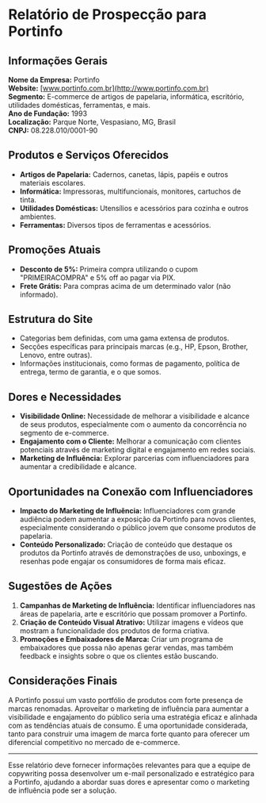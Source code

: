 # Relatório de Prospecção para Portinfo

## Informações Gerais
**Nome da Empresa:** Portinfo  
**Website:** [www.portinfo.com.br](http://www.portinfo.com.br)  
**Segmento:** E-commerce de artigos de papelaria, informática, escritório, utilidades domésticas, ferramentas, e mais.  
**Ano de Fundação:** 1993  
**Localização:** Parque Norte, Vespasiano, MG, Brasil  
**CNPJ:** 08.228.010/0001-90  

## Produtos e Serviços Oferecidos
- **Artigos de Papelaria:** Cadernos, canetas, lápis, papéis e outros materiais escolares.
- **Informática:** Impressoras, multifuncionais, monitores, cartuchos de tinta.
- **Utilidades Domésticas:** Utensílios e acessórios para cozinha e outros ambientes.
- **Ferramentas:** Diversos tipos de ferramentas e acessórios.

## Promoções Atuais
- **Desconto de 5%:** Primeira compra utilizando o cupom "PRIMEIRACOMPRA" e 5% off ao pagar via PIX.
- **Frete Grátis:** Para compras acima de um determinado valor (não informado).
  
## Estrutura do Site
- Categorias bem definidas, com uma gama extensa de produtos.
- Secções específicas para principais marcas (e.g., HP, Epson, Brother, Lenovo, entre outras).
- Informações institucionais, como formas de pagamento, política de entrega, termo de garantia, e o que somos.

## Dores e Necessidades
- **Visibilidade Online:** Necessidade de melhorar a visibilidade e alcance de seus produtos, especialmente com o aumento da concorrência no segmento de e-commerce.
- **Engajamento com o Cliente:** Melhorar a comunicação com clientes potenciais através de marketing digital e engajamento em redes sociais.
- **Marketing de Influência:** Explorar parcerias com influenciadores para aumentar a credibilidade e alcance.
  
## Oportunidades na Conexão com Influenciadores
- **Impacto do Marketing de Influência:** Influenciadores com grande audiência podem aumentar a exposição da Portinfo para novos clientes, especialmente considerando o público jovem que consome produtos de papelaria.
- **Conteúdo Personalizado:** Criação de conteúdo que destaque os produtos da Portinfo através de demonstrações de uso, unboxings, e resenhas pode engajar os consumidores de forma mais eficaz.

## Sugestões de Ações
1. **Campanhas de Marketing de Influência:** Identificar influenciadores nas áreas de papelaria, arte e escritório que possam promover a Portinfo.
2. **Criação de Conteúdo Visual Atrativo:** Utilizar imagens e vídeos que mostram a funcionalidade dos produtos de forma criativa.
3. **Promoções e Embaixadores de Marca:** Criar um programa de embaixadores que possa não apenas gerar vendas, mas também feedback e insights sobre o que os clientes estão buscando.
  
## Considerações Finais
A Portinfo possui um vasto portfólio de produtos com forte presença de marcas renomadas. Aproveitar o marketing de influência para aumentar a visibilidade e engajamento do público seria uma estratégia eficaz e alinhada com as tendências atuais de consumo. É uma oportunidade considerada, tanto para construir uma imagem de marca forte quanto para oferecer um diferencial competitivo no mercado de e-commerce.

---

Esse relatório deve fornecer informações relevantes para que a equipe de copywriting possa desenvolver um e-mail personalizado e estratégico para a Portinfo, ajudando a abordar suas dores e apresentar como o marketing de influência pode ser a solução.